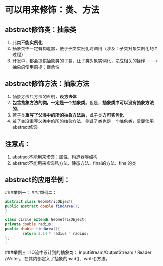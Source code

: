 # 可以用来修饰：类、方法
## abstract修饰类：抽象类

1. 此类**不能实例化**
2. 抽象类中一定有构造器，便于子类实例化时调用（涉及：子类对象实例化的全过程）
3. 开发中，都会提供抽象类的子类，让子类对象实例化，完成相关的操作 --->抽象的使用前提：继承性
## abstract修饰方法：抽象方法

1. 抽象方法只方法的声明，**没方法体**
2. **包含抽象方法的类，一定是一个抽象类**。但是，**抽象类中可以没有抽象方法的**。
3. 若子类**重写了父类中的所的抽象方法后**，此子类**方可实例化**
4. 若子类没重写父类中的所的抽象方法，则此子类也是一个抽象类，需要使用abstract修饰
## 注意点：

1. abstract不能用来修饰：属性、构造器等结构
2. abstract不能用来修饰私方法、静态方法、final的方法、final的类
## abstract的应用举例：
###举例一：
###举例二：
```java
abstract class GeometricObject{
public abstract double findArea();
}

class Circle extends GeometricObject{
private double radius;
public double findArea(){
		return 3.14 * radius * radius;
};
}
```
###举例三：IO流中设计到的抽象类：
InputStream/OutputStream / Reader /Writer。
在其内部定义了抽象的read()、write()方法。




